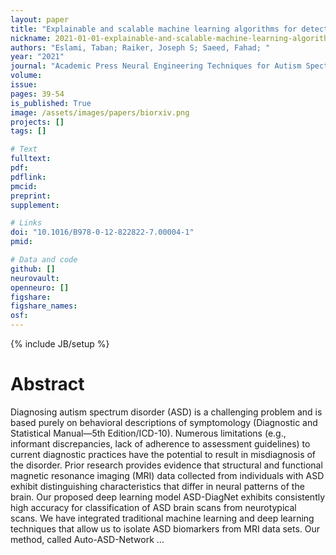 ```yaml
---
layout: paper
title: "Explainable and scalable machine learning algorithms for detection of autism spectrum disorder using fMRI data"
nickname: 2021-01-01-explainable-and-scalable-machine-learning-algorithms-for-detection-of-autism-spectrum-disorder-using-fmri-data
authors: "Eslami, Taban; Raiker, Joseph S; Saeed, Fahad; "
year: "2021"
journal: "Academic Press Neural Engineering Techniques for Autism Spectrum Disorder"
volume: 
issue:
pages: 39-54
is_published: True
image: /assets/images/papers/biorxiv.png
projects: []
tags: []

# Text
fulltext:
pdf:
pdflink:
pmcid:
preprint: 
supplement:

# Links
doi: "10.1016/B978-0-12-822822-7.00004-1"
pmid:

# Data and code
github: []
neurovault:
openneuro: []
figshare:
figshare_names:
osf:
---
```

{% include JB/setup %}

# Abstract

Diagnosing autism spectrum disorder (ASD) is a challenging problem and is based purely on behavioral descriptions of symptomology (Diagnostic and Statistical Manual—5th Edition/ICD-10). Numerous limitations (e.g., informant discrepancies, lack of adherence to assessment guidelines) to current diagnostic practices have the potential to result in misdiagnosis of the disorder. Prior research provides evidence that structural and functional magnetic resonance imaging (MRI) data collected from individuals with ASD exhibit distinguishing characteristics that differ in neural patterns of the brain. Our proposed deep learning model ASD-DiagNet exhibits consistently high accuracy for classification of ASD brain scans from neurotypical scans. We have integrated traditional machine learning and deep learning techniques that allow us to isolate ASD biomarkers from MRI data sets. Our method, called Auto-ASD-Network …

